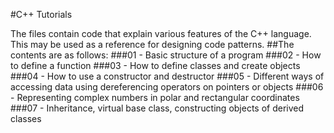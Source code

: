 #C++ Tutorials

The files contain code that explain various features of the C++ language. This may be used as a reference for designing code patterns.
##The contents are as follows:
###01 - Basic structure of a program
###02 - How to define a function
###03 - How to define classes and create objects
###04 - How to use a constructor and destructor
###05 - Different ways of accessing data using dereferencing operators on pointers or objects
###06 - Representing complex numbers in polar and rectangular coordinates
###07 - Inheritance, virtual base class, constructing objects of derived classes
